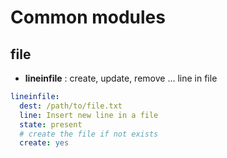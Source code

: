 # Common modules

## file

- **lineinfile** : create, update, remove ... line in file

```yaml
lineinfile:
  dest: /path/to/file.txt
  line: Insert new line in a file
  state: present
  # create the file if not exists
  create: yes
```
